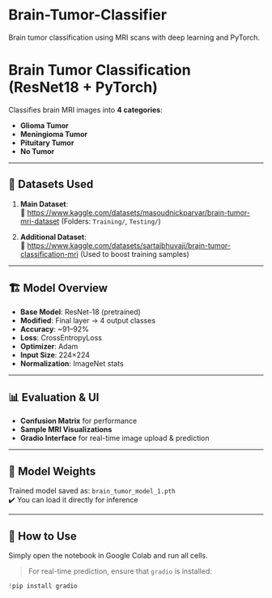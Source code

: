 # Brain-Tumor-Classifier
Brain tumor classification using MRI scans with deep learning and PyTorch.

# Brain Tumor Classification (ResNet18 + PyTorch)

Classifies brain MRI images into **4 categories**:
- **Glioma Tumor**
- **Meningioma Tumor**
- **Pituitary Tumor**
- **No Tumor**

---

## 📁 Datasets Used

1. **Main Dataset**:  
🔗 https://www.kaggle.com/datasets/masoudnickparvar/brain-tumor-mri-dataset
(Folders: `Training/`, `Testing/`)

2. **Additional Dataset**:  
🔗 https://www.kaggle.com/datasets/sartajbhuvaji/brain-tumor-classification-mri
(Used to boost training samples)

---

## 🏗️ Model Overview

- **Base Model**: ResNet-18 (pretrained)
- **Modified**: Final layer → 4 output classes
- **Accuracy**: ~91–92%
- **Loss**: CrossEntropyLoss  
- **Optimizer**: Adam  
- **Input Size**: 224×224  
- **Normalization**: ImageNet stats

---

## 📊 Evaluation & UI

- **Confusion Matrix** for performance
- **Sample MRI Visualizations**
- **Gradio Interface** for real-time image upload & prediction

---

## 💾 Model Weights

Trained model saved as: `brain_tumor_model_1.pth`  
✔️ You can load it directly for inference

---
## 🚀 How to Use

Simply open the notebook in Google Colab and run all cells.

> For real-time prediction, ensure that `gradio` is installed:
```python
!pip install gradio


